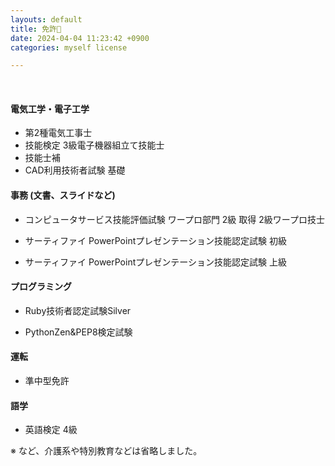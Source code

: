 ```yaml
---
layouts: default
title: 免許🚗
date: 2024-04-04 11:23:42 +0900
categories: myself license

---
```


<br />

####  電気工学・電子工学

- 第2種電気工事士
- 技能検定 3級電子機器組立て技能士
- 技能士補
- CAD利用技術者試験 基礎

#### 事務 (文書、スライドなど)

- コンピュータサービス技能評価試験 ワープロ部門 2級 取得 2級ワープロ技士

- サーティファイ PowerPointプレゼンテーション技能認定試験 初級

- サーティファイ PowerPointプレゼンテーション技能認定試験 上級

#### プログラミング

- Ruby技術者認定試験Silver

- PythonZen&PEP8検定試験

#### 運転

- 準中型免許

#### 語学

- 英語検定 4級

※ など、介護系や特別教育などは省略しました。